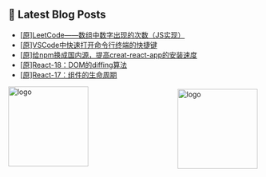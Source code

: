 ## 📕 Latest Blog Posts

<!-- BLOG-POST-LIST:START -->
- [[原]LeetCode——数组中数字出现的次数（JS实现）](https://blog.csdn.net/sinat_41696687/article/details/115261191)
- [[原]VSCode中快速打开命令行终端的快捷键](https://blog.csdn.net/sinat_41696687/article/details/115251983)
- [[原]给npm换成国内源，提高creat-react-app的安装速度](https://blog.csdn.net/sinat_41696687/article/details/115251615)
- [[原]React-18：DOM的diffing算法](https://blog.csdn.net/sinat_41696687/article/details/115245768)
- [[原]React-17：组件的生命周期](https://blog.csdn.net/sinat_41696687/article/details/115184102)
<!-- BLOG-POST-LIST:END -->
<img src="https://github-readme-stats.vercel.app/api?username=qq1120637483&show_icons=true" alt="logo" height="160" align="right" style="margin: 5px; margin-bottom: 20px;" />

<img src="https://github-profile-trophy.vercel.app/?username=qq1120637483&theme=flat&column=7" alt="logo" height="160" align="center" style="margin: auto; margin-bottom: 20px;" />


<!--
**qq1120637483/qq1120637483** is a ✨ _special_ ✨ repository because its `README.md` (this file) appears on your GitHub profile.

Here are some ideas to get you started:

- 🔭 I’m currently working on ...
- 🌱 I’m currently learning ...
- 👯 I’m looking to collaborate on ...
- 🤔 I’m looking for help with ...
- 💬 Ask me about ...
- 📫 How to reach me: ...
- 😄 Pronouns: ...
- ⚡ Fun fact: ...
-->

